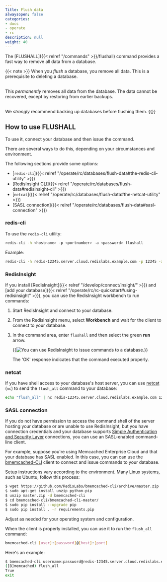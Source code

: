 ```yaml
---
Title: Flush data
alwaysopen: false
categories:
- docs
- operate
- rc
description: null
weight: 40
---
```


The [FLUSHALL]({{< relref "/commands" >}}/flushall) command provides a fast way to remove all data from a database.

{{< note >}}
When you _flush_ a database, you remove all data.  This is a prerequisite to deleting a database.<br/><br/>

This _permanently_ removes all data from the database.  The data cannot be recovered, except by restoring from earlier backups.<br/><br/>

We _strongly_ recommend backing up databases before flushing them.
{{</note>}}

## How to use FLUSHALL

To use it, connect your database and then issue the command.  

There are several ways to do this, depending on your circumstances and environment.

The following sections provide some options:

- [`redis-cli`]({{< relref "/operate/rc/databases/flush-data#the-redis-cli-utility" >}})
- [RedisInsight CLI]({{< relref "/operate/rc/databases/flush-data#redisinsight-cli" >}})
- [`netcat`]({{< relref "/operate/rc/databases/flush-data#the-netcat-utility" >}})
- [SASL connection]({{< relref "/operate/rc/databases/flush-data#sasl-connection" >}})

### redis-cli

To use the `redis-cli` utility:

```sh
redis-cli -h <hostname> -p <portnumber> -a <password> flushall
```

Example:

```sh
redis-cli -h redis-12345.server.cloud.redislabs.example.com -p 12345 -a xyz flushall
```

### RedisInsight

If you install [RedisInsight]({{< relref "/develop/connect/insight/" >}}) and [add your database]({{< relref "/operate/rc/rc-quickstart#using-redisinsight" >}}), you can use the RedisInsight workbench to run commands:

1.  Start RedisInsight and connect to your database.

2.  From the RedisInsight menu, select **Workbench** and wait for the client to connect to your database.

3.  In the command area, enter `flushall` and then select the green **run** arrow.

    {{<image filename="images/rc/redisinsight-cli-flushall-example.png" alt="You can use RedisInsight to issue commands to a database." >}}

    The 'OK' response indicates that the command executed properly.

### netcat 

If you have shell access to your database's host server, you can use [netcat](https://en.wikipedia.org/wiki/Netcat) (`nc`) to send the `flush_all` command to your database:

```sh
echo "flush_all" | nc redis-12345.server.cloud.redislabs.example.com 12345
```

### SASL connection

If you do not have permission to access the command shell of the server hosting your database or are unable to use RedisInsight, but you have connection credentials and your database supports [Simple Authentication and Security Layer](https://en.wikipedia.org/wiki/Simple_Authentication_and_Security_Layer) connections, you can use an SASL-enabled command-line client.

For example, suppose you're using Memcached Enterprise Cloud and that your database has SASL enabled. In this case, you can can use the [bmemcached-CLI](https://github.com/RedisLabs/bmemcached-cli) client to connect and issue commands to your database.

Setup instructions vary according to the environment.  Many Linux systems, such as Ubuntu, follow this process:

```sh
$ wget https://github.com/RedisLabs/bmemcached-cli/archive/master.zip
$ sudo apt-get install unzip python-pip
$ unzip master.zip -d bmemcached-cli
$ cd bmemcached-cli/bmemcached-cli-master/
$ sudo pip install --upgrade pip
$ sudo pip install . -r requirements.pip
```

Adjust as needed for your operating system and configuration.

When the client is properly installed, you can use it to run the `flush_all` command:

```sh
bmemcached-cli [user]:[password]@[host]:[port]
```

Here's an example:

```sh
$ bmemcached-cli username:password@redis-12345.server.cloud.redislabs.example.com:12345
([B]memcached) flush_all
True
exit
```